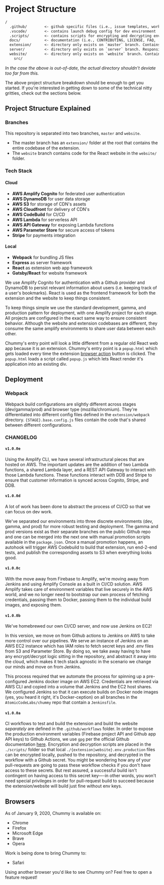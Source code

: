 # Project Structure

```txt
/
  .github/        <- github specific files (i.e., issue templates, workflow templates, ...)
  .vscode/        <- contains launch debug config for dev environment
  .scripts/       <- contains scripts for encrypting and decrypting env var's
  docs/           <- documentation (i.e., CONTRIBUTING, LICENSE, FAQ, ...)
  extension/      <- directory only exists on `master` branch. Contains files for extension web app.
  server/         <- directory only exists on `server` branch. Responsible for express server on AWS to serve website and extension assets
  website/        <- directory only exists on `website` branch. Contains files for extension launch website.
    src/
```

_In the case the above is out-of-date, the actual directory shouldn't deviate too far from this._

The above project structure breakdown should be enough to get you started. If you're interested in getting down to some of the technical nitty gritties, check out the sections below.

## Project Structure Explained

### Branches

This repository is separated into two branches, `master` and `website`.

- The master branch has an `extension/` folder at the root that contains the entire codebase of the extension.
- The `website` branch contains code for the React website in the `website/` folder.

### Tech Stack

#### Cloud

- **AWS Amplify Cognito** for federated user authentication
- **AWS DynamoDB** for user data storage
- **AWS S3** for storage of CDN's assets
- **AWS Cloudfront** for delivery of CDN's
- **AWS CodeBuild** for CI/CD
- **AWS Lambda** for serverless API
- **AWS API Gateway** for exposing Lambda functions
- **AWS Parameter Store** for secure access of tokens
- **Stripe** for payments integration

#### Local

- **Webpack** for bundling JS files
- **Express** as server framework
- **React** as extension web app framework
- **Gatsby/React** for website framework

We use Amplify Cognito for authentication with a Github provider and DynamoDB to persist relevant information about users (i.e. keeping track of a user's bookmarks). React is used as the frontend framework for both the extension and the website to keep things consistent.

To keep things simple we use the standard development, gamma, and production pattern for deployment, with one Amplify project for each stage. All projects are configured in the exact same way to ensure consistent behavior. Although the website and extension codebases are different, they consume the same amplify environments to share user data between each other.

Chummy's entry point will look a little different from a regular old React web app because it is an extension. Chummy's entry point is a `popup.html` which gets loaded every time the extension [browser action](https://developer.mozilla.org/en-US/docs/Mozilla/Add-ons/WebExtensions/API/browserAction) button is clicked. The `popup.html` loads a script called `popup.js` which lets React render it's application into an existing div.

## Deployment

### Webpack

Webpack build configurations are slightly different across stages (dev/gamma/prod) and browser type (mozilla/chromium). They're differentiated into different config files defined in the `extension/webpack` directory. `{STAGE}.base.config.js` files contain the code that's shared between different configurations.

### CHANGELOG

#### `v1.0.0e`

Using the Amplify CLI, we have several infrastructural pieces that are hosted on AWS. The important updates are the addition of two Lambda functions, a shared Lambda layer, and a REST API Gateway to interact with those Lambda functions. These functions interact with DDB and Stripe to ensure that customer information is synced across Cognito, Stripe, and DDB.

#### `v1.0.0d`

A lot of work has been done to abstract the process of CI/CD so that we can focus on dev work.

We've separated our environments into three discrete environments (dev, gamma, and prod) for more robust testing and deployment. The gamma and prod versions exist as their separate branches on the public Github repo and one can be merged into the next one with manual promotion scripts available in the `package.json`. Once a manual promotion happens, an autohook will trigger AWS Codebuild to build that extension, run end-2-end tests, and publish the corresponding assets to S3 when everything looks good.

#### `v1.0.0c`

With the move away from Firebase to Amplify, we're moving away from Jenkins and using Amplify Console as a built in CI/CD solution. AWS Amplify takes care of environment variables that live securely in the AWS world, and we no longer need to bootstrap our own process of fetching credentials, passing them to Docker, passing them to the individual build images, and exposing them.

#### `v1.0.0b`

We've homebrewed our own CI/CD server, and now use Jenkins on EC2!

In this version, we move on from Github actions to Jenkins on AWS to take more control over our pipelines. We serve an instance of Jenkins on an AWS EC2 instance which has IAM roles to fetch secret keys and .env files from S3 and Parameter Store. By doing so, we take away having to have any encrypt/decrypt logic sitting in the repository, and abstract it away into the cloud, which makes it tech stack agnostic in the scenario we change our minds and move on from Jenkins.

This process required that we automate the process for spinning up a pre-configured Jenkins docker image on AWS EC2. Credentials are retrieved via AWS CLI and copied into a volume that Jenkins and the EC2 host shares. We configured Jenkins so that it can execute builds on Docker node images (yes, you heard it right, it's Docker-ception) on all branches in the `AtomicCodeLabs/chummy` repo that contain a `Jenkinsfile`.

#### `v1.0.0a`

CI workflows to test and build the extension and build the website _separately_ are defined in the `.github/workflows` folder. In order to expose the production environment variables (Firebase project API and Github app API keys) to Github Actions, we use `gpg` per the official Github documentation [here](https://docs.github.com/en/free-pro-team@latest/actions/reference/encrypted-secrets#limits-for-secrets). Encryption and decryption scripts are placed in the `./scripts/` folder so that local `./{extension|website}.env.production` files can be encrypted locally, pushed to the repository, and decrypted in the workflow with a Github secret. You might be wondering how any of your pull-requests are going to pass these workflow checks if you don't have access to these secrets. But rest assured, a successful build isn't contingent on having access to this secret key—-in other words, you won't need special privileges in order for pull-request build to succeed because the extension/website will build just fine without env keys.

## Browsers

As of January 9, 2020, Chummy is available on:

- Chrome
- Firefox
- Microsoft Edge
- Brave
- Opera

Work is being done to bring Chummy to:

- Safari

Using another browser you'd like to see Chummy on? Feel free to open a feature request!
